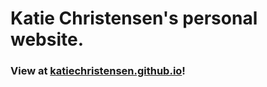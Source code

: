 # Katie Christensen's personal website.

### View at [katiechristensen.github.io](https://katiechristensen.github.io/index.html)!
